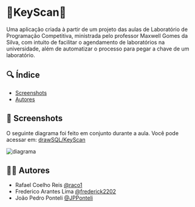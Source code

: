 
# 🔎KeyScan🔑

Uma aplicação criada à partir de um projeto das aulas de Laboratório de Programação Competitiva, ministrada pelo professor Maxwell Gomes da Silva, com intuito de facilitar o agendamento de laboratórios na universidade, além de automatizar o processo para pegar a chave de um laboratório.


## 🔍 Índice

-  <a href="#-screenshots">Screenshots</a>
-  <a href="#%E2%80%8D-autores">Autores</a>

## 🎨 Screenshots

O seguinte diagrama foi feito em conjunto durante a aula. Você pode acessar em: [drawSQL/KeyScan](https://drawsql.app/teams/raco/diagrams/keyscan)

![diagrama](https://github.com/user-attachments/assets/8ce007b7-bbba-4706-8ad9-ec83e63d299b)


## 👨‍💻 Autores

- Rafael Coelho Reis [@raco1](https://www.github.com/raco1)
- Frederico Arantes Lima [@frederick2202](https://www.github.com/frederick2202)
- João Pedro Ponteli [@JPPonteli](https://www.github.com/JPPonteli)

